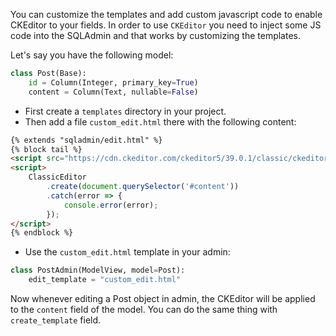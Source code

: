 You can customize the templates and add custom javascript code to enable CKEditor to your fields.
In order to use `CKEditor` you need to inject some JS code into the SQLAdmin and that works by customizing the templates.

Let's say you have the following model:

```py
class Post(Base):
    id = Column(Integer, primary_key=True)
    content = Column(Text, nullable=False)
```

- First create a `templates` directory in your project.
- Then add a file `custom_edit.html` there with the following content:
```html title="custom_edit.html"
{% extends "sqladmin/edit.html" %}
{% block tail %}
<script src="https://cdn.ckeditor.com/ckeditor5/39.0.1/classic/ckeditor.js"></script>
<script>
    ClassicEditor
        .create(document.querySelector('#content'))
        .catch(error => {
            console.error(error);
        });
</script>
{% endblock %}
```

- Use the `custom_edit.html` template in your admin:

```py
class PostAdmin(ModelView, model=Post):
    edit_template = "custom_edit.html"
```

Now whenever editing a Post object in admin, the CKEditor will be applied to the `content` field of the model.
You can do the same thing with `create_template` field.
